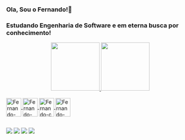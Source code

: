 ### Ola, Sou o Fernando!👋

### Estudando Engenharia de Software e em eterna busca por conhecimento!

<div align="center">
  <a href="https://github.com/fcarrascozzo">
  <img height="130em" src="https://github-readme-stats.vercel.app/api?username=fcarrascozzo&show_icons=true&theme=merko&include_all_commits=true&count_private=true"/>
  <img height="130em" src="https://github-readme-stats.vercel.app/api/top-langs/?username=fcarrascozzo&layout=compact&langs_count=7&theme=merko"/>
</div>

<div style="display: inline_block"><br>
  <img align="center" alt="Fernando-Java" height="50" width="40" src="https://cdn.jsdelivr.net/gh/devicons/devicon/icons/java/java-original-wordmark.svg" />
  <img align="center" alt="Fernando-php" height="50" width="40" src="https://cdn.jsdelivr.net/gh/devicons/devicon/icons/php/php-plain.svg" />
  <img align="center" alt="Fernando-c" height="50" width="40" src="https://cdn.jsdelivr.net/gh/devicons/devicon/icons/c/c-plain.svg" />
  <img align="center" alt="Fernando-css" height="50" width="40" src="https://cdn.jsdelivr.net/gh/devicons/devicon@v2.15.1/devicon.min.css" />
</div> 
  
  ##
  
  <a href="https://www.facebook.com/fernando.diascarrascozzo/" target="_blank"><img src="https://img.shields.io/badge/Facebook-1877F2?style=for-the-badge&logo=facebook&logoColor=white" target="_blank"></a>
  <a href="https://www.instagram.com/fcarrascozzo/" target="_blank"><img src="https://img.shields.io/badge/-Instagram-%23E4405F?style=for-the-badge&logo=instagram&logoColor=white" target="_blank"></a>
 	<a href="https://steamcommunity.com/profiles/76561198141826854/" target="_blank"><img src="https://img.shields.io/badge/Steam-000000?style=for-the-badge&logo=steam&logoColor=white" target="_blank"></a>
 <a href="https://account.xbox.com/pt-BR/Profile?xr=mebarnav" target="_blank"><img src="https://img.shields.io/badge/Xbox-107C10?style=for-the-badge&logo=xbox&logoColor=white" target="_blank"></a>
